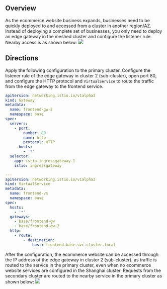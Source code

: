 
 ## Overview
 As the ecommerce website business expands, businesses need to be quickly deployed to and accessed from a cluster in another region/AZ. Instead of deploying a complete set of businesses, you only need to deploy an edge gateway in the meshed cluster and configure the listener rule. Nearby access is as shown below:
![](https://qcloudimg.tencent-cloud.cn/raw/32fecc8594a7c31cecbbea0aeee6c1d4.png)

## Directions
Apply the following configuration to the primary cluster. Configure the listener rule of the edge gateway in cluster 2 (sub-cluster), open port 80, and configure the HTTP protocol and `VirtualService` to route the traffic from the edge gateway to the frontend service.

```yaml
apiVersion: networking.istio.io/v1alpha3
kind: Gateway
metadata:
  name: frontend-gw-2
  namespace: base
spec:
  servers:
    - port:
        number: 80
        name: http
        protocol: HTTP
      hosts:
        - '*'
  selector:
    app: istio-ingressgateway-1
    istio: ingressgateway

---
apiVersion: networking.istio.io/v1alpha3
kind: VirtualService
metadata:
  name: frontend-vs
  namespace: base
spec:
  hosts:
    - '*'
  gateways:
    - base/frontend-gw
    - base/frontend-gw-2
  http:
    - route:
        - destination:
            host: frontend.base.svc.cluster.local
```

After the configuration, the ecommerce website can be accessed through the IP address of the edge gateway in cluster 2 (sub-cluster), as traffic is routed to the service in the primary cluster, even when no ecommerce website services are configured in the Shanghai cluster.
Requests from the secondary cluster are routed to the nearby service in the primary cluster as shown below:
![](https://qcloudimg.tencent-cloud.cn/raw/2ad2142f1f6b8a1e4719e613ef38d58b.png)